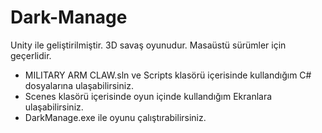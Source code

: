 # Dark-Manage
Unity ile geliştirilmiştir. 3D savaş oyunudur. Masaüstü sürümler için geçerlidir.
- MILITARY ARM CLAW.sln ve Scripts klasörü içerisinde kullandığım C# dosyalarına ulaşabilirsiniz.
- Scenes klasörü içerisinde oyun içinde kullandığım Ekranlara ulaşabilirsiniz.
- DarkManage.exe ile oyunu çalıştırabilirsiniz.
